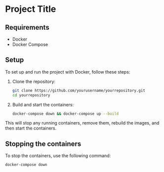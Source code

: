 # Project Title

## Requirements
- Docker
- Docker Compose

## Setup

To set up and run the project with Docker, follow these steps:

1. Clone the repository:
    ```bash
    git clone https://github.com/yourusername/yourrepository.git
    cd yourrepository
    ```

2. Build and start the containers:
    ```bash
    docker-compose down && docker-compose up --build
    ```

This will stop any running containers, remove them, rebuild the images, and then start the containers.

## Stopping the containers
To stop the containers, use the following command:
```bash
docker-compose down
